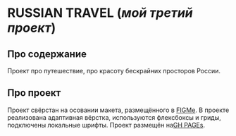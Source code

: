# RUSSIAN TRAVEL (*мой третий проект*)

## Про содержание
Проект про путешествие, про красоту бескрайних просторов России.

## Про проект
Проект свёрстан на осовании макета, размещённого в [FIGMе](https://www.figma.com/file/OyRWEjU6wBwRe1hapzQoLx/Sprint-3%3A-Russia-%2F-desktop-%2B-mobile). В проекте реализована адаптивная вёрстка, используются флексбоксы и гриды, подключены локальные шрифты. Проект размещён на[GH PAGEs](https://miardo.github.io/russian-travel/).
